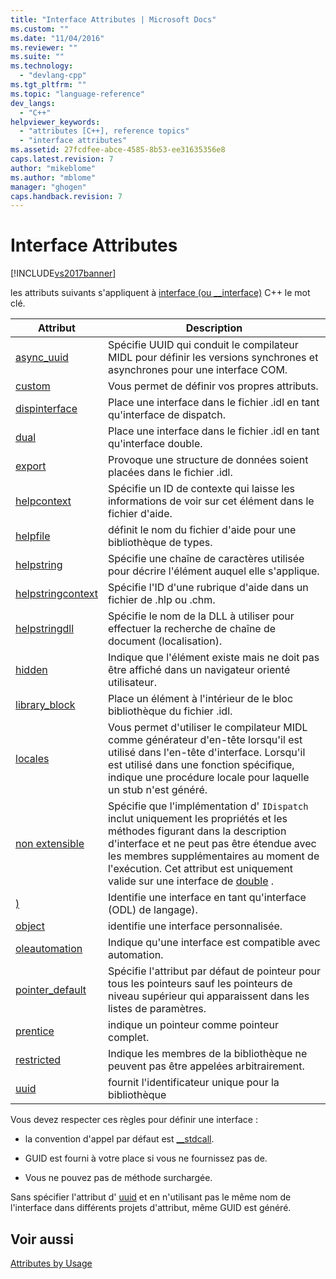 ```yaml
---
title: "Interface Attributes | Microsoft Docs"
ms.custom: ""
ms.date: "11/04/2016"
ms.reviewer: ""
ms.suite: ""
ms.technology: 
  - "devlang-cpp"
ms.tgt_pltfrm: ""
ms.topic: "language-reference"
dev_langs: 
  - "C++"
helpviewer_keywords: 
  - "attributes [C++], reference topics"
  - "interface attributes"
ms.assetid: 27fcdfee-abce-4585-8b53-ee31635356e8
caps.latest.revision: 7
author: "mikeblome"
ms.author: "mblome"
manager: "ghogen"
caps.handback.revision: 7
---
```

# Interface Attributes
[!INCLUDE[vs2017banner](../assembler/inline/includes/vs2017banner.md)]

les attributs suivants s'appliquent à [interface \(ou \_\_interface\)](../cpp/interface.md) C\+\+ le mot clé.  
  
|Attribut|Description|  
|--------------|-----------------|  
|[async\_uuid](../windows/async-uuid.md)|Spécifie UUID qui conduit le compilateur MIDL pour définir les versions synchrones et asynchrones pour une interface COM.|  
|[custom](../windows/custom-cpp.md)|Vous permet de définir vos propres attributs.|  
|[dispinterface](../windows/dispinterface.md)|Place une interface dans le fichier .idl en tant qu'interface de dispatch.|  
|[dual](../windows/dual.md)|Place une interface dans le fichier .idl en tant qu'interface double.|  
|[export](../windows/export.md)|Provoque une structure de données soient placées dans le fichier .idl.|  
|[helpcontext](../windows/helpcontext.md)|Spécifie un ID de contexte qui laisse les informations de voir sur cet élément dans le fichier d'aide.|  
|[helpfile](../windows/helpfile.md)|définit le nom du fichier d'aide pour une bibliothèque de types.|  
|[helpstring](../windows/helpstring.md)|Spécifie une chaîne de caractères utilisée pour décrire l'élément auquel elle s'applique.|  
|[helpstringcontext](../windows/helpstringcontext.md)|Spécifie l'ID d'une rubrique d'aide dans un fichier de .hlp ou .chm.|  
|[helpstringdll](../windows/helpstringdll.md)|Spécifie le nom de la DLL à utiliser pour effectuer la recherche de chaîne de document \(localisation\).|  
|[hidden](../windows/hidden.md)|Indique que l'élément existe mais ne doit pas être affiché dans un navigateur orienté utilisateur.|  
|[library\_block](../windows/library-block.md)|Place un élément à l'intérieur de le bloc bibliothèque du fichier .idl.|  
|[locales](../windows/local-cpp.md)|Vous permet d'utiliser le compilateur MIDL comme générateur d'en\-tête lorsqu'il est utilisé dans l'en\-tête d'interface.  Lorsqu'il est utilisé dans une fonction spécifique, indique une procédure locale pour laquelle un stub n'est généré.|  
|[non extensible](../windows/nonextensible.md)|Spécifie que l'implémentation d' `IDispatch` inclut uniquement les propriétés et les méthodes figurant dans la description d'interface et ne peut pas être étendue avec les membres supplémentaires au moment de l'exécution.  Cet attribut est uniquement valide sur une interface de [double](../windows/dual.md) .|  
|[\)](../windows/odl.md)|Identifie une interface en tant qu'interface \(ODL\) de langage\).|  
|[object](../windows/object-cpp.md)|identifie une interface personnalisée.|  
|[oleautomation](../windows/oleautomation.md)|Indique qu'une interface est compatible avec automation.|  
|[pointer\_default](../windows/pointer-default.md)|Spécifie l'attribut par défaut de pointeur pour tous les pointeurs sauf les pointeurs de niveau supérieur qui apparaissent dans les listes de paramètres.|  
|[prentice](../windows/ptr.md)|indique un pointeur comme pointeur complet.|  
|[restricted](../windows/restricted.md)|Indique les membres de la bibliothèque ne peuvent pas être appelées arbitrairement.|  
|[uuid](../windows/uuid-cpp-attributes.md)|fournit l'identificateur unique pour la bibliothèque|  
  
 Vous devez respecter ces règles pour définir une interface :  
  
-   la convention d'appel par défaut est [\_\_stdcall](../cpp/stdcall.md).  
  
-   GUID est fourni à votre place si vous ne fournissez pas de.  
  
-   Vous ne pouvez pas de méthode surchargée.  
  
 Sans spécifier l'attribut d' [uuid](../windows/uuid-cpp-attributes.md) et en n'utilisant pas le même nom de l'interface dans différents projets d'attribut, même GUID est généré.  
  
## Voir aussi  
 [Attributes by Usage](../windows/attributes-by-usage.md)